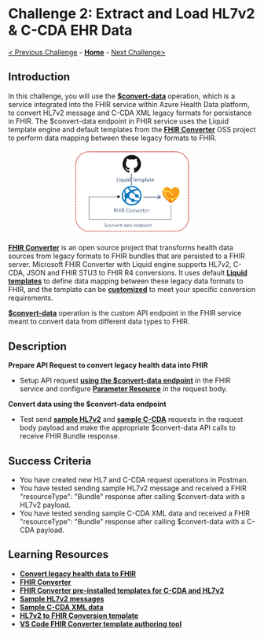 # Challenge 2: Extract and Load HL7v2 & C-CDA EHR Data

[< Previous Challenge](./Challenge01.md) - **[Home](../readme.md)** - [Next Challenge>](./Challenge03.md)

## Introduction

In this challenge, you will use the **[\$convert-data](https://docs.microsoft.com/en-us/azure/healthcare-apis/fhir/convert-data#use-the-convert-data-endpoint)** operation, which is a service integrated into the FHIR service within Azure Health Data platform, to convert HL7v2 message and C-CDA XML legacy formats for persistance in FHIR.  The $convert-data endpoint in FHIR service uses the Liquid template engine and default templates from the **[FHIR Converter](https://github.com/microsoft/FHIR-Converter)** OSS project to perform data mapping between these legacy formats to FHIR.  

<center><img src="../images/challenge02-architecture.png" width="250"></center>

**[FHIR Converter](https://github.com/microsoft/FHIR-Converter)** is an open source project that transforms health data sources from legacy formats to FHIR bundles that are persisted to a FHIR server.  Microsoft FHIR Converter with Liquid engine supports HL7v2, C-CDA, JSON and FHIR STU3 to FHIR R4 conversions.  It uses default **[Liquid templates](https://shopify.github.io/liquid/)** to define data mapping between these legacy data formats to FHIR, and the template can be **[customized](https://docs.microsoft.com/en-us/azure/healthcare-apis/fhir/convert-data#customize-templates)** to meet your specific conversion requirements.

**[$convert-data](https://docs.microsoft.com/en-us/azure/healthcare-apis/fhir/convert-data#use-the-convert-data-endpoint)** operation is the custom API endpoint in the FHIR service meant to convert data from different data types to FHIR.

## Description

**Prepare API Request to convert legacy health data into FHIR**
- Setup API request **[using the $convert-data endpoint](https://docs.microsoft.com/en-us/azure/healthcare-apis/fhir/convert-data#using-the-convert-data-endpoint)** in the FHIR service and configure **[Parameter Resource](https://docs.microsoft.com/en-us/azure/healthcare-apis/fhir/convert-data#parameters-resource)** in the request body.

**Convert data using the $convert-data endpoint**
- Test send **[sample HL7v2](https://github.com/microsoft/FHIR-Converter/tree/main/data/SampleData/Hl7v2)** and **[sample C-CDA](https://github.com/microsoft/FHIR-Converter/tree/main/data/SampleData/Ccda)** requests in the request body payload and make the appropriate $convert-data API calls to receive FHIR Bundle response.

## Success Criteria
- You have created new HL7 and C-CDA request operations in Postman.
- You have tested sending sample HL7v2 message and received a FHIR "resourceType": "Bundle" response after calling $convert-data with a HL7v2 payload.
- You have tested sending sample C-CDA XML data and received a FHIR "resourceType": "Bundle" response after calling $convert-data with a C-CDA payload.

## Learning Resources

- **[Convert legacy health data to FHIR](https://docs.microsoft.com/en-us/azure/healthcare-apis/fhir/convert-data)**
- **[FHIR Converter](https://github.com/microsoft/FHIR-Converter)**
- **[FHIR Converter pre-installed templates for C-CDA and HL7v2](https://github.com/microsoft/FHIR-Converter/tree/main/data/Templates)**
- **[Sample HL7v2 messages](https://github.com/microsoft/FHIR-Converter/tree/main/data/SampleData/Hl7v2)**
- **[Sample C-CDA XML data](https://github.com/microsoft/FHIR-Converter/tree/main/data/SampleData/Ccda)**
- **[HL7v2 to FHIR Conversion template](https://github.com/microsoft/FHIR-Converter/blob/main/docs/HL7v2-templates.md)**
- **[VS Code FHIR Converter template authoring tool](https://marketplace.visualstudio.com/items?itemName=ms-azuretools.vscode-health-fhir-converter)**




